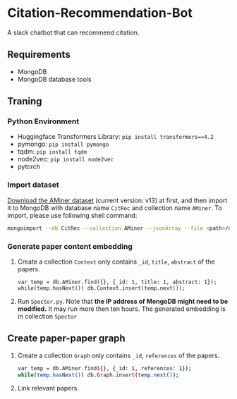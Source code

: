 # Citation-Recommendation-Bot
A slack chatbot that can recommend citation.

## Requirements
 - MongoDB
 - MongoDB database tools

## Traning
### Python Environment
- Huggingface Transformers Library: `pip install transformers==4.2`
- pymongo: `pip install pymongo`
- tqdm: `pip install tqdm`
- node2vec: `pip install node2vec`
- pytorch

### Import dataset
[Download the AMiner dataset](https://www.aminer.org/citation) (current version: v13) at first, and then import it to MongoDB with database name `CitRec` and collection name `AMiner`.
To import, please use following shell command:
```bash
mongoimport --db CitRec --collection AMiner --jsonArray --file <path>/dblpv13.json
```
### Generate paper content embedding
1. Create a collection `Context` only contains `_id`, `title`, `abstract` of the papers.
    ```
    var temp = db.AMiner.find({}, {_id: 1, title: 1, abstract: 1});
    while(temp.hasNext()) db.Context.insert(temp.next());
    ```
2. Run `Spector.py`.
    Note that **the IP address of MongoDB might need to be modified.**
    It may run more then ten hours.
    The generated embedding is in collection `Spector`

## Create paper-paper graph
1. Create a collection `Graph` only contains `_id`, `references` of the papers.
    ```bash
    var temp = db.AMiner.find({}, {_id: 1, references: 1});
    while(temp.hasNext()) db.Graph.insert(temp.next());
    ```
2. Link relevant papers.